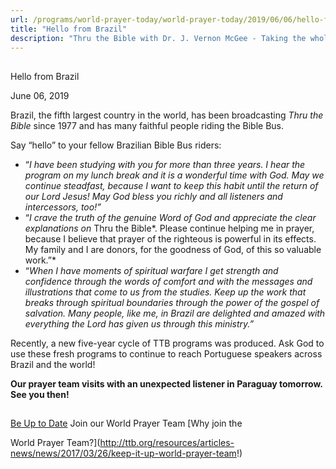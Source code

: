 ```yaml
---
url: /programs/world-prayer-today/world-prayer-today/2019/06/06/hello-from-brazil
title: "Hello from Brazil"
description: "Thru the Bible with Dr. J. Vernon McGee - Taking the whole Word to the whole world"
---
```







## 
 Hello from Brazil


June 06, 2019




Brazil, the fifth largest country in the world, has been broadcasting *Thru the Bible* since 1977 and has many faithful people riding the Bible Bus. 


Say “hello” to your fellow Brazilian Bible Bus riders:


* “*I have been studying with you for more than three years. I hear the program on my lunch break and it is a wonderful time with God. May we continue steadfast, because I want to keep this habit until the return of our Lord Jesus! May God bless you richly and all listeners and intercessors, too!”*
* “*I crave the truth of the genuine Word of God and appreciate the clear explanations on* Thru the Bible*. Please continue helping me in prayer, because I believe that prayer of the righteous is powerful in its effects. My family and I are donors, for the goodness of God, of this so valuable work.”*
* “*When I have moments of spiritual warfare I get strength and confidence through the words of comfort and with the messages and illustrations that come to us from the studies. Keep up the work that breaks through spiritual boundaries through the power of the gospel of salvation. Many people, like me, in Brazil are delighted and amazed with everything the Lord has given us through this ministry.”*


Recently, a new five-year cycle of TTB programs was produced. Ask God to use these fresh programs to continue to reach Portuguese speakers across Brazil and the world!


**Our prayer team visits with an unexpected listener in Paraguay tomorrow. See you then!**







## 




[Be Up to Date](http://feeds.feedburner.com/WorldPrayerToday "World Prayer Today RSS Feed")
Join our World Prayer Team
[Why join the  

World Prayer Team?](http://ttb.org/resources/articles-news/news/2017/03/26/keep-it-up-world-prayer-team!)




